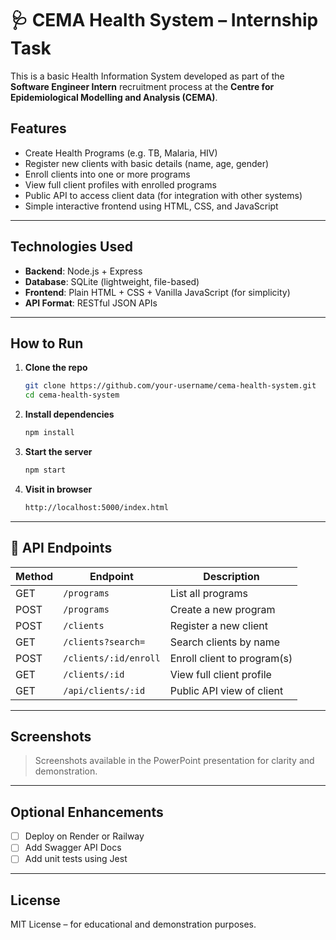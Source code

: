 
# 🩺 CEMA Health System – Internship Task

This is a basic Health Information System developed as part of the **Software Engineer Intern** recruitment process at the **Centre for Epidemiological Modelling and Analysis (CEMA)**.

## Features

- Create Health Programs (e.g. TB, Malaria, HIV)
- Register new clients with basic details (name, age, gender)
- Enroll clients into one or more programs
- View full client profiles with enrolled programs
- Public API to access client data (for integration with other systems)
- Simple interactive frontend using HTML, CSS, and JavaScript

---

## Technologies Used

- **Backend**: Node.js + Express
- **Database**: SQLite (lightweight, file-based)
- **Frontend**: Plain HTML + CSS + Vanilla JavaScript (for simplicity)
- **API Format**: RESTful JSON APIs

---

## How to Run

1. **Clone the repo**
   ```bash
   git clone https://github.com/your-username/cema-health-system.git
   cd cema-health-system
   ```

2. **Install dependencies**
   ```bash
   npm install
   ```

3. **Start the server**
   ```bash
   npm start
   ```

4. **Visit in browser**
   ```bash
   http://localhost:5000/index.html
   ```

---

## 🔗 API Endpoints

| Method | Endpoint                        | Description                     |
|--------|----------------------------------|---------------------------------|
| GET    | `/programs`                     | List all programs               |
| POST   | `/programs`                     | Create a new program            |
| POST   | `/clients`                      | Register a new client           |
| GET    | `/clients?search=`              | Search clients by name          |
| POST   | `/clients/:id/enroll`           | Enroll client to program(s)     |
| GET    | `/clients/:id`                  | View full client profile        |
| GET    | `/api/clients/:id`              | Public API view of client       |

---

## Screenshots

> Screenshots available in the PowerPoint presentation for clarity and demonstration.

---

## Optional Enhancements

- [ ] Deploy on Render or Railway
- [ ] Add Swagger API Docs
- [ ] Add unit tests using Jest

---

## License

MIT License – for educational and demonstration purposes.
